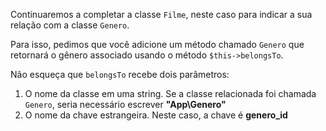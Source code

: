 Continuaremos a completar a classe `Filme`, neste caso para indicar a sua relação com a classe `Genero`.

Para isso, pedimos que você adicione um método chamado `Genero` que retornará o gênero associado usando o método `$this->belongsTo`.

Não esqueça que `belongsTo` recebe dois parâmetros:

1. O nome da classe em uma string. Se a classe relacionada foi chamada `Genero`, seria necessário escrever **"App\Genero"**
2. O nome da chave estrangeira. Neste caso, a chave é **genero_id**